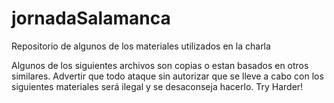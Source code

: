 # jornadaSalamanca
Repositorio de algunos de los materiales utilizados en la charla

Algunos de los siguientes archivos son copias o estan basados en otros similares.
Advertir que todo ataque sin autorizar que se lleve a cabo con los siguientes materiales será ilegal y se desaconseja hacerlo.
Try Harder!
